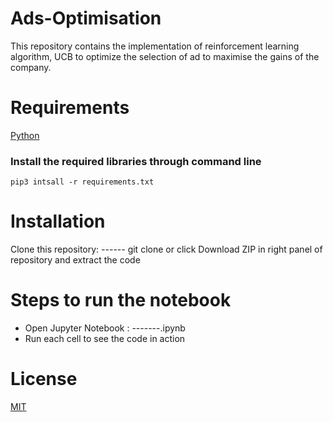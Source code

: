 # Ads-Optimisation
This repository contains the implementation of reinforcement learning algorithm, UCB to optimize the selection of ad to maximise the gains of the company.

# Requirements
[Python](https://www.python.org/downloads/)

### Install the required libraries through command line

`pip3 intsall -r requirements.txt`


# Installation
Clone this repository: ------
git clone 
or click Download ZIP in right panel of repository and extract the code

# Steps to run the notebook
* Open Jupyter Notebook : -------.ipynb
* Run each cell to see the code in action


# License
[MIT](https://choosealicense.com/licenses/mit/#suggest-this-license)


